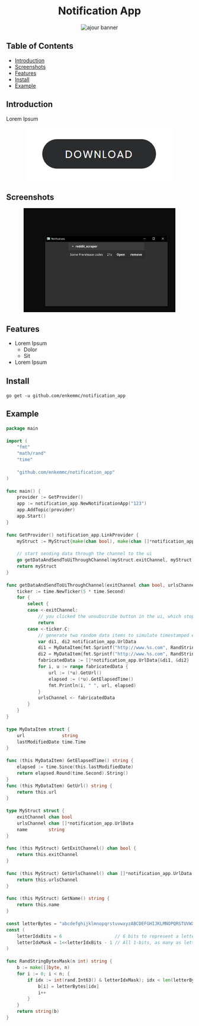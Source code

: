 <!-- markdownlint-disable MD004 MD033 MD034 -->

<div align="center">
  
# Notification App
  
![ajour banner](https://cdn.frankerfacez.com/emoticon/475175/4)
  
</div>
  
## Table of Contents

- [Introduction](#introduction)
- [Screenshots](#screenshots)
- [Features](#features)
- [Install](#install)
- [Example](#example)

## Introduction
Lorem Ipsum

<div align="center">

[![Download Button](./resources/download-button.png)](https://github.com/enkemmc/notification_app/releases)

</div>

## Screenshots

<p align="center">
  <img width="410"
       alt="Showing UI"
       src="./resources/screenshots/notification_app_01.png">
</p>

## Features

- Lorem Ipsum
  - Dolor
  - Sit
- Lorem Ipsum

## Install

``
go get -u github.com/enkemmc/notification_app
``

## Example
```go
package main

import (
	"fmt"
	"math/rand"
	"time"

	"github.com/enkemmc/notification_app"
)

func main() {
	provider := GetProvider()
	app := notification_app.NewNotificationApp("123")
	app.AddTopic(provider)
	app.Start()
}

func GetProvider() notification_app.LinkProvider {
	myStruct := MyStruct{make(chan bool), make(chan []*notification_app.UrlData), "My Great App"}

	// start sending data through the channel to the ui
	go getDataAndSendToUiThroughChannel(myStruct.exitChannel, myStruct.urlsChannel)
	return myStruct
}

func getDataAndSendToUiThroughChannel(exitChannel chan bool, urlsChannel chan []*notification_app.UrlData) {
	ticker := time.NewTicker(5 * time.Second)
	for {
		select {
		case <-exitChannel:
			// you clicked the unsubscribe button in the ui, which stops this notification loop
			return
		case <-ticker.C:
			// generate two random data items to simulate timestamped events
			var di1, di2 notification_app.UrlData
			di1 = MyDataItem{fmt.Sprintf("http://www.%s.com", RandStringBytesMask(10)), time.Now()}
			di2 = MyDataItem{fmt.Sprintf("http://www.%s.com", RandStringBytesMask(10)), time.Now()}
			fabricatedData := []*notification_app.UrlData{&di1, &di2}
			for i, u := range fabricatedData {
				url := (*u).GetUrl()
				elapsed := (*u).GetElapsedTime()
				fmt.Println(i, " ", url, elapsed)
			}
			urlsChannel <- fabricatedData
		}
	}
}

type MyDataItem struct {
	url              string
	lastModifiedDate time.Time
}

func (this MyDataItem) GetElapsedTime() string {
	elapsed := time.Since(this.lastModifiedDate)
	return elapsed.Round(time.Second).String()
}
func (this MyDataItem) GetUrl() string {
	return this.url
}

type MyStruct struct {
	exitChannel chan bool
	urlsChannel chan []*notification_app.UrlData
	name        string
}

func (this MyStruct) GetExitChannel() chan bool {
	return this.exitChannel
}

func (this MyStruct) GetUrlsChannel() chan []*notification_app.UrlData {
	return this.urlsChannel
}

func (this MyStruct) GetName() string {
	return this.name
}

const letterBytes = "abcdefghijklmnopqrstuvwxyzABCDEFGHIJKLMNOPQRSTUVWXYZ"
const (
	letterIdxBits = 6                    // 6 bits to represent a letter index
	letterIdxMask = 1<<letterIdxBits - 1 // All 1-bits, as many as letterIdxBits
)

func RandStringBytesMask(n int) string {
	b := make([]byte, n)
	for i := 0; i < n; {
		if idx := int(rand.Int63() & letterIdxMask); idx < len(letterBytes) {
			b[i] = letterBytes[idx]
			i++
		}
	}
	return string(b)
}
```

